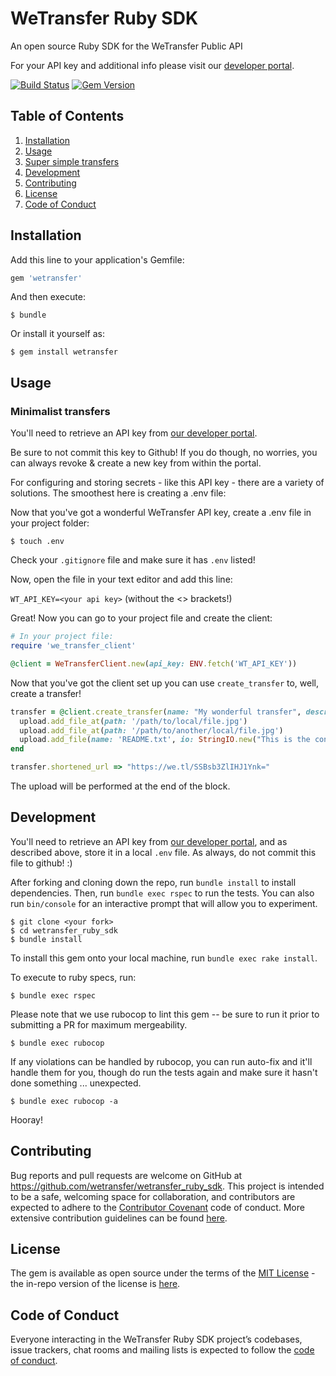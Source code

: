 # WeTransfer Ruby SDK

An open source Ruby SDK for the WeTransfer Public API

For your API key and additional info please visit our [developer portal](https://developers.wetransfer.com).

[![Build Status](https://travis-ci.com/WeTransfer/wetransfer_ruby_sdk.svg?token=fYsuJT8hjJt2hyWqaLsM&branch=master)](https://travis-ci.com/WeTransfer/wetransfer_ruby_sdk) [![Gem Version](https://badge.fury.io/rb/wetransfer.svg)](https://badge.fury.io/rb/wetransfer)

## Table of Contents

1. [Installation](#installation)
2. [Usage](#usage)
3. [Super simple transfers](#super-simple-transfers)
4. [Development](#development)
5. [Contributing](#contributing)
6. [License](#license)
7. [Code of Conduct](#code-of-conduct)

## Installation

Add this line to your application's Gemfile:

```ruby
gem 'wetransfer'
```

And then execute:

    $ bundle

Or install it yourself as:

    $ gem install wetransfer

## Usage

### Minimalist transfers

You'll need to retrieve an API key from [our developer portal](https://developers.wetransfer.com).

Be sure to not commit this key to Github! If you do though, no worries, you can always revoke & create a new key from within the portal.

For configuring and storing secrets - like this API key - there are a variety of solutions. The smoothest here is creating a .env file:

Now that you've got a wonderful WeTransfer API key, create a .env file in your project folder:

    $ touch .env

Check your `.gitignore` file and make sure it has `.env` listed!

Now, open the file in your text editor and add this line:

`WT_API_KEY=<your api key>` (without the <> brackets!)

Great! Now you can go to your project file and create the client:

```ruby
# In your project file:
require 'we_transfer_client'

@client = WeTransferClient.new(api_key: ENV.fetch('WT_API_KEY'))
```

Now that you've got the client set up you can use  `create_transfer` to, well, create a transfer!

```ruby
transfer = @client.create_transfer(name: "My wonderful transfer", description: "I'm so excited to share this") do |upload|
  upload.add_file_at(path: '/path/to/local/file.jpg')
  upload.add_file_at(path: '/path/to/another/local/file.jpg')
  upload.add_file(name: 'README.txt', io: StringIO.new("This is the contents of the file"))
end

transfer.shortened_url => "https://we.tl/SSBsb3ZlIHJ1Ynk="
```

The upload will be performed at the end of the block.

## Development
You'll need to retrieve an API key from [our developer portal](https://developers.wetransfer.com), and as described above, store it in a local `.env` file. As always, do not commit this file to github! :)

After forking and cloning down the repo, run `bundle install` to install dependencies. Then, run `bundle exec rspec` to run the tests. You can also run `bin/console` for an interactive prompt that will allow you to experiment.

```
$ git clone <your fork>
$ cd wetransfer_ruby_sdk
$ bundle install
```

To install this gem onto your local machine, run `bundle exec rake install`.

To execute to ruby specs, run:

```
$ bundle exec rspec
```

Please note that we use rubocop to lint this gem -- be sure to run it prior to submitting a PR for maximum mergeability.

    $ bundle exec rubocop

If any violations can be handled by rubocop, you can run auto-fix and it'll handle them for you, though do run the tests again and make sure it hasn't done something ... unexpected.

    $ bundle exec rubocop -a

Hooray!

## Contributing

Bug reports and pull requests are welcome on GitHub at https://github.com/wetransfer/wetransfer_ruby_sdk. This project is intended to be a safe, welcoming space for collaboration, and contributors are expected to adhere to the [Contributor Covenant](http://contributor-covenant.org) code of conduct. More extensive contribution guidelines can be found [here](https://github.com/WeTransfer/wetransfer_ruby_sdk/blob/master/.github/CONTRIBUTING.md).

## License

The gem is available as open source under the terms of the [MIT License](https://opensource.org/licenses/MIT) - the in-repo version of the license is [here](https://github.com/WeTransfer/wetransfer_ruby_sdk/blob/master/LICENSE.txt).

## Code of Conduct

Everyone interacting in the WeTransfer Ruby SDK project’s codebases, issue trackers, chat rooms and mailing lists is expected to follow the [code of conduct](https://github.com/WeTransfer/wetransfer_ruby_sdk/blob/master/.github/CODE_OF_CONDUCT.md).